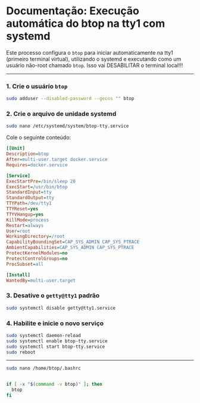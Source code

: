 
# Documentação: Execução automática do btop na tty1 com systemd

Este processo configura o `btop` para iniciar automaticamente na tty1 (primeiro terminal virtual), utilizando o systemd e executando como um usuário não-root chamado `btop`. Isso vai DESABILITAR o terminal local!!!

---

### 1. Crie o usuário `btop`

```bash
sudo adduser --disabled-password --gecos "" btop
```

### 2. Crie o arquivo de unidade systemd

```bash
sudo nano /etc/systemd/system/btop-tty.service
```

Cole o seguinte conteúdo:

```ini
[[Unit]
Description=btop
After=multi-user.target docker.service
Requires=docker.service

[Service]
ExecStartPre=/bin/sleep 20
ExecStart=/usr/bin/btop
StandardInput=tty
StandardOutput=tty
TTYPath=/dev/tty1
TTYReset=yes
TTYVHangup=yes
KillMode=process
Restart=always
User=root
WorkingDirectory=/root
CapabilityBoundingSet=CAP_SYS_ADMIN CAP_SYS_PTRACE
AmbientCapabilities=CAP_SYS_ADMIN CAP_SYS_PTRACE
ProtectKernelModules=no
ProtectControlGroups=no
ProcSubset=all

[Install]
WantedBy=multi-user.target
```

### 3. Desative o `getty@tty1` padrão

```bash
sudo systemctl disable getty@tty1.service
```

### 4. Habilite e inicie o novo serviço

```bash
sudo systemctl daemon-reload
sudo systemctl enable btop-tty.service
sudo systemctl start btop-tty.service
sudo reboot
```

---

```bash
sudo nano /home/btop/.bashrc
```

```bash

if [ -x "$(command -v btop)" ]; then
  btop
fi

```
